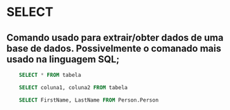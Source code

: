 # SELECT 

## Comando usado para extrair/obter dados de uma base de dados. Possivelmente o comanado mais usado na linguagem SQL;

```sql
    SELECT * FROM tabela

    SELECT coluna1, coluna2 FROM tabela

    SELECT FirstName, LastName FROM Person.Person
```